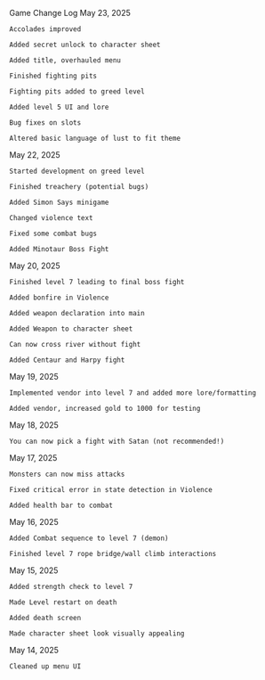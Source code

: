 Game Change Log
May 23, 2025

    Accolades improved

    Added secret unlock to character sheet

    Added title, overhauled menu

    Finished fighting pits

    Fighting pits added to greed level

    Added level 5 UI and lore

    Bug fixes on slots

    Altered basic language of lust to fit theme

May 22, 2025

    Started development on greed level

    Finished treachery (potential bugs)

    Added Simon Says minigame

    Changed violence text

    Fixed some combat bugs

    Added Minotaur Boss Fight

May 20, 2025

    Finished level 7 leading to final boss fight

    Added bonfire in Violence

    Added weapon declaration into main

    Added Weapon to character sheet

    Can now cross river without fight

    Added Centaur and Harpy fight

May 19, 2025

    Implemented vendor into level 7 and added more lore/formatting

    Added vendor, increased gold to 1000 for testing

May 18, 2025

    You can now pick a fight with Satan (not recommended!)

May 17, 2025

    Monsters can now miss attacks

    Fixed critical error in state detection in Violence

    Added health bar to combat

May 16, 2025

    Added Combat sequence to level 7 (demon)

    Finished level 7 rope bridge/wall climb interactions

May 15, 2025

    Added strength check to level 7

    Made Level restart on death

    Added death screen

    Made character sheet look visually appealing

May 14, 2025

    Cleaned up menu UI

